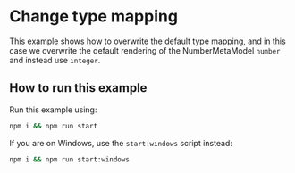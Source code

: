 # Change type mapping

This example shows how to overwrite the default type mapping, and in this case we overwrite the default rendering of the NumberMetaModel `number` and instead use `integer`.

## How to run this example

Run this example using:

```sh
npm i && npm run start
```

If you are on Windows, use the `start:windows` script instead:

```sh
npm i && npm run start:windows
```
